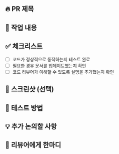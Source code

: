 ## 🔥 PR 제목

## 📌 작업 내용

## ✅ 체크리스트
- [ ] 코드가 정상적으로 동작하는지 테스트 완료
- [ ] 필요한 경우 문서를 업데이트했는지 확인
- [ ] 코드 리뷰어가 이해할 수 있도록 설명을 추가했는지 확인

## 📸 스크린샷 (선택)

## 🚀 테스트 방법

## 💡 추가 논의할 사항

## 🙏 리뷰어에게 한마디  